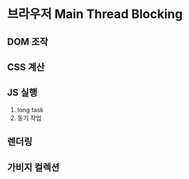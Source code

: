 # 브라우저 Main Thread Blocking

## DOM 조작

## CSS 계산

## JS 실행

1. long task
2. 동기 작업

## 렌더링

## 가비지 컬렉션
